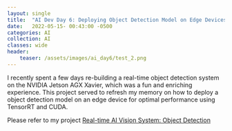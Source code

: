 ```yaml
---
layout: single
title:  "AI Dev Day 6: Deploying Object Detection Model on Edge Devices and ROS Platform"
date:   2022-05-15- 00:43:00 -0500
categories: AI
collection: AI
classes: wide
header:
    teaser: /assets/images/ai_day6/test_2.png
--- 
```

I recently spent a few days re-building a real-time object detection system on the NVIDIA Jetson AGX Xavier, which was a fun and enriching experience. This project served to refresh my memory on how to deploy a object detection model on an edge device for optimal performance using TensorRT and CUDA.

Please refer to my project <a href="https://junyaopu.github.io/projects/2022-05-15-OD/">Real-time AI Vision System: Object Detection</a>


